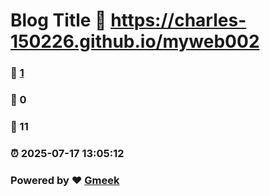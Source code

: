 # Blog Title :link: https://charles-150226.github.io/myweb002 
### :page_facing_up: [1](https://charles-150226.github.io/myweb002/tag.html) 
### :speech_balloon: 0 
### :hibiscus: 11 
### :alarm_clock: 2025-07-17 13:05:12 
### Powered by :heart: [Gmeek](https://github.com/Meekdai/Gmeek)
